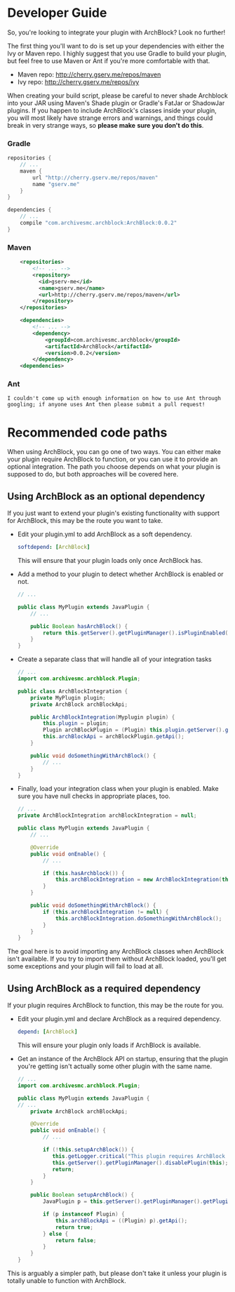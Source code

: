 Developer Guide
===============

So, you're looking to integrate your plugin with ArchBlock? Look no further!

The first thing you'll want to do is set up your dependencies with either the Ivy
or Maven repo. I highly suggest that you use Gradle to build your plugin, but feel
free to use Maven or Ant if you're more comfortable with that.

* Maven repo: http://cherry.gserv.me/repos/maven
* Ivy repo: http://cherry.gserv.me/repos/ivy

When creating your build script, please be careful to never shade Archblock into your
JAR using Maven's Shade plugin or Gradle's FatJar or ShadowJar plugins. If you happen
to include ArchBlock's classes inside your plugin, you will most likely have strange
errors and warnings, and things could break in very strange ways, so **please make**
**sure you don't do this**.

### Gradle

```groovy
repositories {
    // ...
    maven {
        url "http://cherry.gserv.me/repos/maven"
        name "gserv.me"
    }
}

dependencies {
    // ...
    compile "com.archivesmc.archblock:ArchBlock:0.0.2"
}
```

### Maven

```xml
    <repositories>
        <!-- ... -->
        <repository>
          <id>gserv-me</id>
          <name>gserv.me</name>
          <url>http://cherry.gserv.me/repos/maven</url>
        </repository>
    </repositories>

    <dependencies>
        <!-- ... -->
        <dependency>
            <groupId>com.archivesmc.archblock</groupId>
            <artifactId>ArchBlock</artifactId>
            <version>0.0.2</version>
        </dependency>
    <dependencies>
```

### Ant

```
I couldn't come up with enough information on how to use Ant through
googling; if anyone uses Ant then please submit a pull request!
```

Recommended code paths
======================

When using ArchBlock, you can go one of two ways. You can either make your
plugin require ArchBlock to function, or you can use it to provide an
optional integration. The path you choose depends on what your plugin is
supposed to do, but both approaches will be covered here.

Using ArchBlock as an optional dependency
-----------------------------------------

If you just want to extend your plugin's existing functionality with support
for ArchBlock, this may be the route you want to take.

* Edit your plugin.yml to add ArchBlock as a soft dependency.

  ```yaml
  softdepend: [ArchBlock]
  ```

  This will ensure that your plugin loads only once ArchBlock has.

* Add a method to your plugin to detect whether ArchBlock is enabled or not.

  ```java
  // ...

  public class MyPlugin extends JavaPlugin {
      // ...

      public Boolean hasArchBlock() {
          return this.getServer().getPluginManager().isPluginEnabled("ArchBlock");
      }
  }
  ```

* Create a separate class that will handle all of your integration tasks

  ```java
  // ...
  import com.archivesmc.archblock.Plugin;

  public class ArchBlockIntegration {
      private MyPlugin plugin;
      private ArchBlock archBlockApi;

      public ArchBlockIntegration(Myplugin plugin) {
          this.plugin = plugin;
          Plugin archBlockPlugin = (Plugin) this.plugin.getServer().getPluginManager().getPlugin("ArchBlock");
          this.archBlockApi = archBlockPlugin.getApi();
      }

      public void doSomethingWithArchBlock() {
          // ...
      }
  }
  ```

* Finally, load your integration class when your plugin is enabled. Make sure you
  have null checks in appropriate places, too.

  ```java
  // ...
  private ArchBlockIntegration archBlockIntegration = null;

  public class MyPlugin extends JavaPlugin {
      // ...

      @Override
      public void onEnable() {
          // ...

          if (this.hasArchblock()) {
              this.archBlockIntegration = new ArchBlockIntegration(this);
          }
      }

      public void doSomethingWithArchBlock() {
          if (this.archBlockIntegration != null) {
              this.archBlockIntegration.doSomethingWithArchBlock();
          }
      }
  }
  ```
  
The goal here is to avoid importing any ArchBlock classes when ArchBlock isn't available.
If you try to import them without ArchBlock loaded, you'll get some exceptions and your
plugin will fail to load at all.

Using ArchBlock as a required dependency
----------------------------------------

If your plugin requires ArchBlock to function, this may be the route for you.

* Edit your plugin.yml and declare ArchBlock as a required dependency.

  ```yaml
  depend: [ArchBlock]
  ```

  This will ensure your plugin only loads if ArchBlock is available.

* Get an instance of the ArchBlock API on startup, ensuring that the plugin you're
  getting isn't actually some other plugin with the same name.

  ```java
  // ...
  import com.archivesmc.archblock.Plugin;

  public class MyPlugin extends JavaPlugin {
  // ...
      private ArchBlock archBlockApi;

      @Override
      public void onEnable() {
          // ...

          if (!this.setupArchBlock()) {
             this.getLogger.critical("This plugin requires ArchBlock to function properly!");
             this.getServer().getPluginManager().disablePlugin(this);
             return;
          }
      }

      public Boolean setupArchBlock() {
          JavaPlugin p = this.getServer().getPluginManager().getPlugin("ArchBlock");

          if (p instanceof Plugin) {
              this.archBlockApi = ((Plugin) p).getApi();
              return true;
          } else {
              return false;
          }
      }
  }
  ```

This is arguably a simpler path, but please don't take it unless your plugin is totally
unable to function with ArchBlock.
